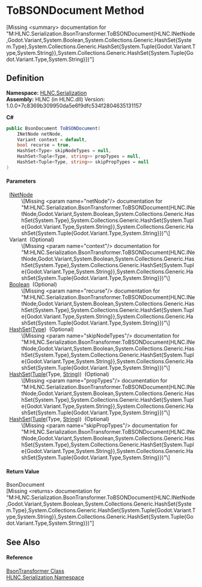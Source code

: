 # ToBSONDocument Method


\[Missing &lt;summary&gt; documentation for "M:HLNC.Serialization.BsonTransformer.ToBSONDocument(HLNC.INetNode,Godot.Variant,System.Boolean,System.Collections.Generic.HashSet{System.Type},System.Collections.Generic.HashSet{System.Tuple{Godot.Variant.Type,System.String}},System.Collections.Generic.HashSet{System.Tuple{Godot.Variant.Type,System.String}})"\]



## Definition
**Namespace:** <a href="N_HLNC_Serialization">HLNC.Serialization</a>  
**Assembly:** HLNC (in HLNC.dll) Version: 1.0.0+7c8369b309950da5e6f9dfc534f2804635131157

**C#**
``` C#
public BsonDocument ToBSONDocument(
	INetNode netNode,
	Variant context = default,
	bool recurse = true,
	HashSet<Type> skipNodeTypes = null,
	HashSet<Tuple<Type, string>> propTypes = null,
	HashSet<Tuple<Type, string>> skipPropTypes = null
)
```



#### Parameters
<dl><dt>  <a href="T_HLNC_INetNode">INetNode</a></dt><dd>\[Missing &lt;param name="netNode"/&gt; documentation for "M:HLNC.Serialization.BsonTransformer.ToBSONDocument(HLNC.INetNode,Godot.Variant,System.Boolean,System.Collections.Generic.HashSet{System.Type},System.Collections.Generic.HashSet{System.Tuple{Godot.Variant.Type,System.String}},System.Collections.Generic.HashSet{System.Tuple{Godot.Variant.Type,System.String}})"\]</dd><dt>  Variant  (Optional)</dt><dd>\[Missing &lt;param name="context"/&gt; documentation for "M:HLNC.Serialization.BsonTransformer.ToBSONDocument(HLNC.INetNode,Godot.Variant,System.Boolean,System.Collections.Generic.HashSet{System.Type},System.Collections.Generic.HashSet{System.Tuple{Godot.Variant.Type,System.String}},System.Collections.Generic.HashSet{System.Tuple{Godot.Variant.Type,System.String}})"\]</dd><dt>  <a href="https://learn.microsoft.com/dotnet/api/system.boolean" target="_blank" rel="noopener noreferrer">Boolean</a>  (Optional)</dt><dd>\[Missing &lt;param name="recurse"/&gt; documentation for "M:HLNC.Serialization.BsonTransformer.ToBSONDocument(HLNC.INetNode,Godot.Variant,System.Boolean,System.Collections.Generic.HashSet{System.Type},System.Collections.Generic.HashSet{System.Tuple{Godot.Variant.Type,System.String}},System.Collections.Generic.HashSet{System.Tuple{Godot.Variant.Type,System.String}})"\]</dd><dt>  <a href="https://learn.microsoft.com/dotnet/api/system.collections.generic.hashset-1" target="_blank" rel="noopener noreferrer">HashSet</a>(<a href="https://learn.microsoft.com/dotnet/api/system.type" target="_blank" rel="noopener noreferrer">Type</a>)  (Optional)</dt><dd>\[Missing &lt;param name="skipNodeTypes"/&gt; documentation for "M:HLNC.Serialization.BsonTransformer.ToBSONDocument(HLNC.INetNode,Godot.Variant,System.Boolean,System.Collections.Generic.HashSet{System.Type},System.Collections.Generic.HashSet{System.Tuple{Godot.Variant.Type,System.String}},System.Collections.Generic.HashSet{System.Tuple{Godot.Variant.Type,System.String}})"\]</dd><dt>  <a href="https://learn.microsoft.com/dotnet/api/system.collections.generic.hashset-1" target="_blank" rel="noopener noreferrer">HashSet</a>(<a href="https://learn.microsoft.com/dotnet/api/system.tuple-2" target="_blank" rel="noopener noreferrer">Tuple</a>(Type, <a href="https://learn.microsoft.com/dotnet/api/system.string" target="_blank" rel="noopener noreferrer">String</a>))  (Optional)</dt><dd>\[Missing &lt;param name="propTypes"/&gt; documentation for "M:HLNC.Serialization.BsonTransformer.ToBSONDocument(HLNC.INetNode,Godot.Variant,System.Boolean,System.Collections.Generic.HashSet{System.Type},System.Collections.Generic.HashSet{System.Tuple{Godot.Variant.Type,System.String}},System.Collections.Generic.HashSet{System.Tuple{Godot.Variant.Type,System.String}})"\]</dd><dt>  <a href="https://learn.microsoft.com/dotnet/api/system.collections.generic.hashset-1" target="_blank" rel="noopener noreferrer">HashSet</a>(<a href="https://learn.microsoft.com/dotnet/api/system.tuple-2" target="_blank" rel="noopener noreferrer">Tuple</a>(Type, <a href="https://learn.microsoft.com/dotnet/api/system.string" target="_blank" rel="noopener noreferrer">String</a>))  (Optional)</dt><dd>\[Missing &lt;param name="skipPropTypes"/&gt; documentation for "M:HLNC.Serialization.BsonTransformer.ToBSONDocument(HLNC.INetNode,Godot.Variant,System.Boolean,System.Collections.Generic.HashSet{System.Type},System.Collections.Generic.HashSet{System.Tuple{Godot.Variant.Type,System.String}},System.Collections.Generic.HashSet{System.Tuple{Godot.Variant.Type,System.String}})"\]</dd></dl>

#### Return Value
BsonDocument  
\[Missing &lt;returns&gt; documentation for "M:HLNC.Serialization.BsonTransformer.ToBSONDocument(HLNC.INetNode,Godot.Variant,System.Boolean,System.Collections.Generic.HashSet{System.Type},System.Collections.Generic.HashSet{System.Tuple{Godot.Variant.Type,System.String}},System.Collections.Generic.HashSet{System.Tuple{Godot.Variant.Type,System.String}})"\]

## See Also


#### Reference
<a href="T_HLNC_Serialization_BsonTransformer">BsonTransformer Class</a>  
<a href="N_HLNC_Serialization">HLNC.Serialization Namespace</a>  
